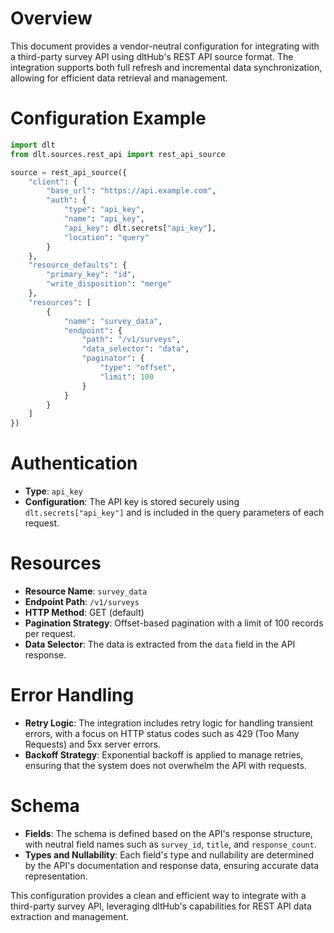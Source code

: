 # Overview

This document provides a vendor-neutral configuration for integrating with a third-party survey API using dltHub's REST API source format. The integration supports both full refresh and incremental data synchronization, allowing for efficient data retrieval and management.

# Configuration Example

```python
import dlt
from dlt.sources.rest_api import rest_api_source

source = rest_api_source({
    "client": {
        "base_url": "https://api.example.com",
        "auth": {
            "type": "api_key",
            "name": "api_key",
            "api_key": dlt.secrets["api_key"],
            "location": "query"
        }
    },
    "resource_defaults": {
        "primary_key": "id",
        "write_disposition": "merge"
    },
    "resources": [
        {
            "name": "survey_data",
            "endpoint": {
                "path": "/v1/surveys",
                "data_selector": "data",
                "paginator": {
                    "type": "offset",
                    "limit": 100
                }
            }
        }
    ]
})
```

# Authentication

- **Type**: `api_key`
- **Configuration**: The API key is stored securely using `dlt.secrets["api_key"]` and is included in the query parameters of each request.

# Resources

- **Resource Name**: `survey_data`
- **Endpoint Path**: `/v1/surveys`
- **HTTP Method**: GET (default)
- **Pagination Strategy**: Offset-based pagination with a limit of 100 records per request.
- **Data Selector**: The data is extracted from the `data` field in the API response.

# Error Handling

- **Retry Logic**: The integration includes retry logic for handling transient errors, with a focus on HTTP status codes such as 429 (Too Many Requests) and 5xx server errors.
- **Backoff Strategy**: Exponential backoff is applied to manage retries, ensuring that the system does not overwhelm the API with requests.

# Schema

- **Fields**: The schema is defined based on the API's response structure, with neutral field names such as `survey_id`, `title`, and `response_count`.
- **Types and Nullability**: Each field's type and nullability are determined by the API's documentation and response data, ensuring accurate data representation.

This configuration provides a clean and efficient way to integrate with a third-party survey API, leveraging dltHub's capabilities for REST API data extraction and management.